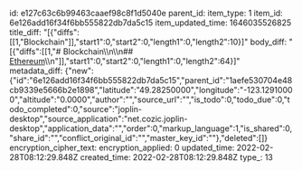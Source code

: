 id: e127c63c6b99463caaef98c8f1d5040e
parent_id: 
item_type: 1
item_id: 6e126add16f34f6bb555822db7da5c15
item_updated_time: 1646035526825
title_diff: "[{\"diffs\":[[1,\"Blockchain\"]],\"start1\":0,\"start2\":0,\"length1\":0,\"length2\":10}]"
body_diff: "[{\"diffs\":[[1,\"# Blockchain\\\n\\\n## [Ethereum](:/1fc56e6b92e64beeb14ee026482830a7)\\\n\"]],\"start1\":0,\"start2\":0,\"length1\":0,\"length2\":64}]"
metadata_diff: {"new":{"id":"6e126add16f34f6bb555822db7da5c15","parent_id":"1aefe530704e48cb9339e5666b2e1898","latitude":"49.28250000","longitude":"-123.12910000","altitude":"0.0000","author":"","source_url":"","is_todo":0,"todo_due":0,"todo_completed":0,"source":"joplin-desktop","source_application":"net.cozic.joplin-desktop","application_data":"","order":0,"markup_language":1,"is_shared":0,"share_id":"","conflict_original_id":"","master_key_id":""},"deleted":[]}
encryption_cipher_text: 
encryption_applied: 0
updated_time: 2022-02-28T08:12:29.848Z
created_time: 2022-02-28T08:12:29.848Z
type_: 13
